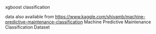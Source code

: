 xgboost classification 

data also available from https://www.kaggle.com/shivamb/machine-predictive-maintenance-classification
Machine Predictive Maintenance Classification Dataset